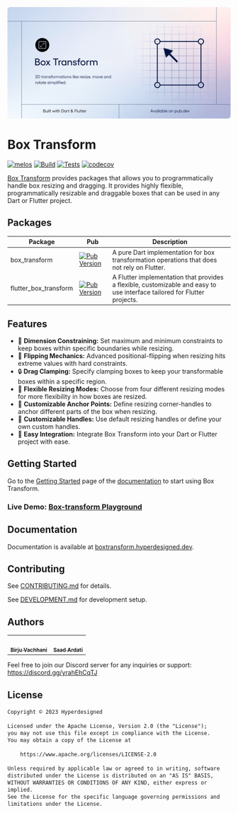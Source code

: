 ![Banner](https://raw.githubusercontent.com/hyper-designed/box_transform/main/docs/assets/banner.png)

# Box Transform

[![melos](https://img.shields.io/badge/maintained%20with-melos-f700ff.svg?style=flat-square)](https://github.com/invertase/melos) [![Build](https://github.com/hyper-designed/box_transform/actions/workflows/build.yml/badge.svg)](https://github.com/hyper-designed/box_transform/actions/workflows/build.yml) [![Tests](https://github.com/hyper-designed/box_transform/workflows/Tests/badge.svg?branch=main)](https://github.com/hyper-designed/box_transform/actions) [![codecov](https://codecov.io/gh/BirjuVachhani/box_transform/branch/main/graph/badge.svg?token=SX5FXDUD7A)](https://codecov.io/gh/BirjuVachhani/box_transform)

[Box Transform][github] provides packages that allows you to programmatically handle box resizing and dragging. 
It provides highly flexible, programmatically resizable and draggable boxes that can be used in any Dart or Flutter 
project.

## Packages

| Package               | Pub                                                                                                                            | Description                                                                                                              |
|-----------------------|--------------------------------------------------------------------------------------------------------------------------------|--------------------------------------------------------------------------------------------------------------------------|
| box_transform         | [![Pub Version](https://img.shields.io/pub/v/box_transform?label=Pub)](https://pub.dev/packages/box_transform)                 | A pure Dart implementation for box transformation operations that does not rely on Flutter.                              |
| flutter_box_transform | [![Pub Version](https://img.shields.io/pub/v/flutter_box_transform?label=Pub)](https://pub.dev/packages/flutter_box_transform) | A Flutter implementation that provides a flexible, customizable and easy to use interface tailored for Flutter projects. |


## Features

* 📏 **Dimension Constraining:** Set maximum and minimum constraints to keep boxes within specific boundaries while resizing.
* 🔁 **Flipping Mechanics:** Advanced positional-flipping when resizing hits extreme values with hard constraints.
* 🔒 **Drag Clamping:** Specify clamping boxes to keep your transformable boxes within a specific region.
* 🎨 **Flexible Resizing Modes:** Choose from four different resizing modes for more flexibility in how boxes are resized.
* 📍 **Customizable Anchor Points:** Define resizing corner-handles to anchor different parts of the box when resizing.
* 🎨 **Customizable Handles:** Use default resizing handles or define your own custom handles.
* 🚀 **Easy Integration:** Integrate Box Transform into your Dart or Flutter project with ease.

## Getting Started

Go to the [Getting Started][get-started] page of the 
[documentation][docsite] to start using Box Transform.

### Live Demo: [Box-transform Playground][demo]

## Documentation

Documentation is available at [boxtransform.hyperdesigned.dev][docsite].

## Contributing

See [CONTRIBUTING.md][contributing] for details.

See [DEVELOPMENT.md][development] for development setup.

## Authors

<table>
  <tr>
    <td align="center"><a href="https://github.com/BirjuVachhani"><img src="https://avatars.githubusercontent.com/u/20423471?s=100" width="100px;" alt=""/><br /><sub><b>Birju Vachhani</b></sub></a></td>
    <td align="center"><a href="https://github.com/SaadArdati"><img src="https://avatars.githubusercontent.com/u/7407478?v=4" width="100px;" alt=""/><br /><sub><b>Saad Ardati</b></sub></a></td>
  </tr>
</table>

Feel free to join our Discord server for any inquiries or support: https://discord.gg/yrahEhCqTJ

## License

```
Copyright © 2023 Hyperdesigned

Licensed under the Apache License, Version 2.0 (the "License");
you may not use this file except in compliance with the License.
You may obtain a copy of the License at

    https://www.apache.org/licenses/LICENSE-2.0

Unless required by applicable law or agreed to in writing, software
distributed under the License is distributed on an "AS IS" BASIS,
WITHOUT WARRANTIES OR CONDITIONS OF ANY KIND, either express or implied.
See the License for the specific language governing permissions and
limitations under the License.
```

[contributing]: https://github.com/hyper-designed/box_transform/blob/main/CONTRIBUTING.md
[development]: https://github.com/hyper-designed/box_transform/blob/main/development.md
[docsite]: https://boxtransform.hyperdesigned.dev/
[demo]: https://boxtransform-demo.hyperdesigned.dev
[get-started]: https://boxtransform.hyperdesigned.dev/flutter_get_started
[github]: https://github.com/hyper-designed/box_transform
